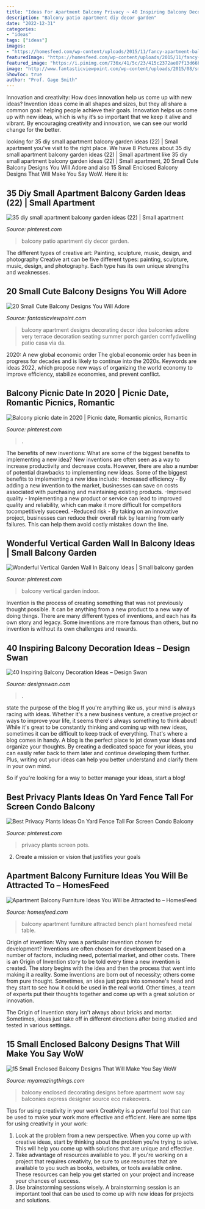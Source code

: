 ```yaml
---
title: "Ideas For Apartment Balcony Privacy ~ 40 Inspiring Balcony Decoration Ideas – Design Swan"
description: "Balcony patio apartment diy decor garden"
date: "2022-12-31"
categories:
- "ideas"
tags: ["ideas"]
images:
- "https://homesfeed.com/wp-content/uploads/2015/11/fancy-apartment-balcony-furniture-with-sectional-bench-and-colorful-decorative-pillows-and-round-metal-coffee-table-and-solid-wooden-table-and-metal-shelf-and-pretty-plant.jpg"
featuredImage: "https://homesfeed.com/wp-content/uploads/2015/11/fancy-apartment-balcony-furniture-with-sectional-bench-and-colorful-decorative-pillows-and-round-metal-coffee-table-and-solid-wooden-table-and-metal-shelf-and-pretty-plant.jpg"
featured_image: "https://i.pinimg.com/736x/41/5c/23/415c2372ae07f13d66b04524109f43ce.jpg"
image: "http://www.fantasticviewpoint.com/wp-content/uploads/2015/08/small_balcony_50-475x711.jpg"
ShowToc: true
author: "Prof. Gage Smith"
---
```



Innovation and creativity: How does innovation help us come up with new ideas?
Invention ideas come in all shapes and sizes, but they all share a common goal: helping people achieve their goals. Innovation helps us come up with new ideas, which is why it’s so important that we keep it alive and vibrant. By encouraging creativity and innovation, we can see our world change for the better.

	

		
looking for 35 diy small apartment balcony garden ideas (22) | Small apartment you've visit to the right place. We have 8 Pictures about 35 diy small apartment balcony garden ideas (22) | Small apartment like 35 diy small apartment balcony garden ideas (22) | Small apartment, 20 Small Cute Balcony Designs You Will Adore and also 15 Small Enclosed Balcony Designs That Will Make You Say WoW. Here it is:
		
    
## 35 Diy Small Apartment Balcony Garden Ideas (22) | Small Apartment

<img loading=lazy src="https://i.pinimg.com/736x/41/5c/23/415c2372ae07f13d66b04524109f43ce.jpg" onerror="this.onerror=null;this.src='https://tse4.mm.bing.net/th?id=OIP.HmFLIM_BOR0Vvm_pqjArpQHaJ3&amp;pid=15.1';" alt="35 diy small apartment balcony garden ideas (22) | Small apartment">

_Source: pinterest.com_

>balcony patio apartment diy decor garden. 

	

The different types of creative art: Painting, sculpture, music, design, and photography
Creative art can be five different types: painting, sculpture, music, design, and photography. Each type has its own unique strengths and weaknesses.

    
## 20 Small Cute Balcony Designs You Will Adore

<img loading=lazy src="http://www.fantasticviewpoint.com/wp-content/uploads/2015/08/small_balcony_50-475x711.jpg" onerror="this.onerror=null;this.src='https://tse2.mm.bing.net/th?id=OIP.rECMfkm1PU5ZrWiCcibSLAHaLF&amp;pid=15.1';" alt="20 Small Cute Balcony Designs You Will Adore">

_Source: fantasticviewpoint.com_

>balcony apartment designs decorating decor idea balconies adore very terrace decoration seating summer porch garden comfydwelling patio casa via da. 

	

2020: A new global economic order
The global economic order has been in progress for decades and is likely to continue into the 2020s. Keywords are ideas 2022, which propose new ways of organizing the world economy to improve efficiency, stabilize economies, and prevent conflict.

    
## Balcony Picnic Date In 2020 | Picnic Date, Romantic Picnics, Romantic

<img loading=lazy src="https://i.pinimg.com/736x/05/47/53/0547530f6ef90fedf10327cc6ce3f007.jpg" onerror="this.onerror=null;this.src='https://tse1.mm.bing.net/th?id=OIP.rug8gsQNDjF5Ow2z5hDtQwHaJ3&amp;pid=15.1';" alt="Balcony picnic date in 2020 | Picnic date, Romantic picnics, Romantic">

_Source: pinterest.com_

>. 

	

The benefits of new inventions: What are some of the biggest benefits to implementing a new idea?
New inventions are often seen as a way to increase productivity and decrease costs. However, there are also a number of potential drawbacks to implementing new ideas. Some of the biggest benefits to implementing a new idea include: 
-Increased efficiency - By adding a new invention to the market, businesses can save on costs associated with purchasing and maintaining existing products. 
-Improved quality - Implementing a new product or service can lead to improved quality and reliability, which can make it more difficult for competitors tocompetitively succeed. 
-Reduced risk - By taking on an innovative project, businesses can reduce their overall risk by learning from early failures. This can help them avoid costly mistakes down the line.

    
## Wonderful Vertical Garden Wall In Balcony Ideas | Small Balcony Garden

<img loading=lazy src="https://i.pinimg.com/736x/e8/30/4b/e8304bdf1244d5deb644185049982315.jpg" onerror="this.onerror=null;this.src='https://tse1.mm.bing.net/th?id=OIP.waawAOLeU_rtEt1QoN9lVgHaLQ&amp;pid=15.1';" alt="Wonderful Vertical Garden Wall In Balcony Ideas | Small balcony garden">

_Source: pinterest.com_

>balcony vertical garden indoor. 

	

Invention is the process of creating something that was not previously thought possible. It can be anything from a new product to a new way of doing things. There are many different types of inventions, and each has its own story and legacy. Some inventions are more famous than others, but no invention is without its own challenges and rewards.

    
## 40 Inspiring Balcony Decoration Ideas – Design Swan

<img loading=lazy src="https://img.designswan.com/2016/06/balcony/38.jpg" onerror="this.onerror=null;this.src='https://tse2.mm.bing.net/th?id=OIP.fVaEVWzhcwewt_Lr1Jaz1QHaK6&amp;pid=15.1';" alt="40 Inspiring Balcony Decoration Ideas – Design Swan">

_Source: designswan.com_

>. 

	

state the purpose of the blog
If you're anything like us, your mind is always racing with ideas. Whether it's a new business venture, a creative project or ways to improve your life, it seems there's always something to think about! While it's great to be constantly thinking and coming up with new ideas, sometimes it can be difficult to keep track of everything. That's where a blog comes in handy.
A blog is the perfect place to jot down your ideas and organize your thoughts. By creating a dedicated space for your ideas, you can easily refer back to them later and continue developing them further. Plus, writing out your ideas can help you better understand and clarify them in your own mind.

So if you're looking for a way to better manage your ideas, start a blog!

    
## Best Privacy Plants Ideas On Yard Fence Tall For Screen Condo Balcony

<img loading=lazy src="https://i.pinimg.com/736x/33/76/91/33769185d6d7fa3233ad639dbc5697b7.jpg" onerror="this.onerror=null;this.src='https://tse2.mm.bing.net/th?id=OIP._ac6FQbssMJIacZse1oFrgHaJ6&amp;pid=15.1';" alt="Best Privacy Plants Ideas On Yard Fence Tall For Screen Condo Balcony">

_Source: pinterest.com_

>privacy plants screen pots. 

	

2. Create a mission or vision that justifies your goals

    
## Apartment Balcony Furniture Ideas You Will Be Attracted To – HomesFeed

<img loading=lazy src="https://homesfeed.com/wp-content/uploads/2015/11/fancy-apartment-balcony-furniture-with-sectional-bench-and-colorful-decorative-pillows-and-round-metal-coffee-table-and-solid-wooden-table-and-metal-shelf-and-pretty-plant.jpg" onerror="this.onerror=null;this.src='https://tse1.mm.bing.net/th?id=OIP.b2wDMnGH_aybIh48KGyJcgHaJ4&amp;pid=15.1';" alt="Apartment Balcony Furniture Ideas You Will be Attracted to – HomesFeed">

_Source: homesfeed.com_

>balcony apartment furniture attracted bench plant homesfeed metal table. 

	

Origin of invention: Why was a particular invention chosen for development?
Inventions are often chosen for development based on a number of factors, including need, potential market, and other costs. There is an Origin of Invention story to be told every time a new invention is created. The story begins with the idea and then the process that went into making it a reality. 
Some inventions are born out of necessity; others come from pure thought. Sometimes, an idea just pops into someone's head and they start to see how it could be used in the real world. Other times, a team of experts put their thoughts together and come up with a great solution or innovation. 

The Origin of Invention story isn't always about bricks and mortar. Sometimes, ideas just take off in different directions after being studied and tested in various settings.

    
## 15 Small Enclosed Balcony Designs That Will Make You Say WoW

<img loading=lazy src="https://myamazingthings.com/wp-content/uploads/2017/01/balcony3.jpg" onerror="this.onerror=null;this.src='https://tse2.mm.bing.net/th?id=OIP.cOjvteM93CRNAhSLPJQ7-wHaJ4&amp;pid=15.1';" alt="15 Small Enclosed Balcony Designs That Will Make You Say WoW">

_Source: myamazingthings.com_

>balcony enclosed decorating designs before apartment wow say balconies express designer source eco makeovers. 

	

Tips for using creativity in your work
Creativity is a powerful tool that can be used to make your work more effective and efficient. Here are some tips for using creativity in your work:
1. Look at the problem from a new perspective. When you come up with creative ideas, start by thinking about the problem you're trying to solve. This will help you come up with solutions that are unique and effective.
2. Take advantage of resources available to you. If you're working on a project that requires creativity, be sure to use resources that are available to you such as books, websites, or tools available online. These resources can help you get started on your project and increase your chances of success.
3. Use brainstorming sessions wisely. A brainstorming session is an important tool that can be used to come up with new ideas for projects and solutions.

